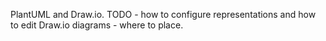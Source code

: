 PlantUML and Draw.io. TODO - how to configure representations and how to edit Draw.io diagrams - where to place.